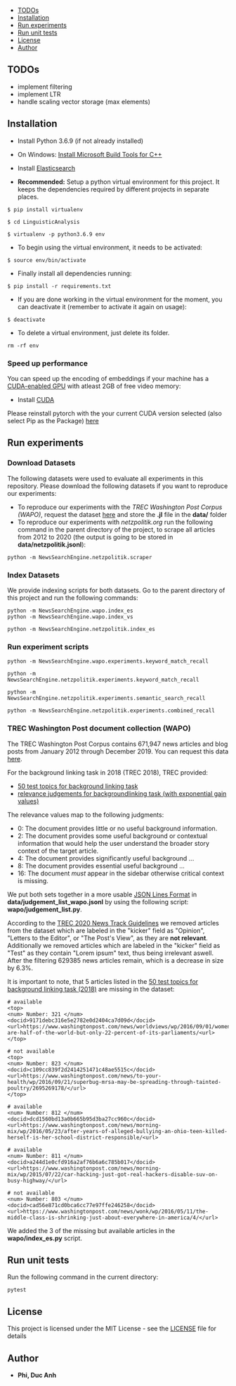 
- [TODOs](#todos)
- [Installation](#installation)
- [Run experiments](#getting-started)
- [Run unit tests](#run-unit-tests)
- [License](#license)
- [Author](#author)

## TODOs
- implement filtering
- implement LTR
- handle scaling vector storage (max elements)

## Installation
* Install Python 3.6.9 (if not already installed)

* On Windows: [Install Microsoft Build Tools for C++](https://visualstudio.microsoft.com/de/visual-cpp-build-tools/)

* Install [Elasticsearch](https://www.elastic.co/guide/en/elasticsearch/reference/current/install-elasticsearch.html)

* **Recommended:**
Setup a python virtual environment for this project. It keeps the dependencies required by different projects in separate places.

```
$ pip install virtualenv

$ cd LinguisticAnalysis

$ virtualenv -p python3.6.9 env
```
* To begin using the virtual environment, it needs to be activated:

```
$ source env/bin/activate
```

* Finally install all dependencies running:

```
$ pip install -r requirements.txt
```

* If you are done working in the virtual environment for the moment, you can deactivate it (remember to activate it again on usage):

```
$ deactivate
```

* To delete a virtual environment, just delete its folder.

```
rm -rf env
```

### Speed up performance

You can speed up the encoding of embeddings if your machine has a [CUDA-enabled GPU](https://developer.nvidia.com/cuda-gpus) with atleast 2GB of free video memory:
- Install [CUDA](https://developer.nvidia.com/cuda-downloads)

Please reinstall pytorch with the your current CUDA version selected (also select Pip as the Package) [here](https://pytorch.org/get-started/locally/)


## Run experiments




### Download Datasets

The following datasets were used to evaluate all experiments in this repository. Please download the following datasets if you want to reproduce our experiments:

- To reproduce our experiments with the *TREC Washington Post Corpus (WAPO)*, request the dataset [here](https://trec.nist.gov/data/wapost/) and store the **.jl** file in the **data/** folder
- To reproduce our experiments with *netzpolitik.org* run the following command in the parent directory of the project, to scrape all articles from 2012 to 2020 (the output is going to be stored in **data/netzpolitik.jsonl**):
```
python -m NewsSearchEngine.netzpolitik.scraper
```

### Index Datasets

We provide indexing scripts for both datasets. Go to the parent directory of this project and run the following commands:

```
python -m NewsSearchEngine.wapo.index_es
python -m NewsSearchEngine.wapo.index_vs
```


```
python -m NewsSearchEngine.netzpolitik.index_es
```

### Run experiment scripts

```
python -m NewsSearchEngine.wapo.experiments.keyword_match_recall
```

```
python -m NewsSearchEngine.netzpolitik.experiments.keyword_match_recall

python -m NewsSearchEngine.netzpolitik.experiments.semantic_search_recall

python -m NewsSearchEngine.netzpolitik.experiments.combined_recall
```

### TREC Washington Post document collection (WAPO)

The TREC Washington Post Corpus contains 671,947 news articles and blog posts from January 2012 through December 2019. You can request this data [here](https://trec.nist.gov/data/wapost/).

For the background linking task in 2018 (TREC 2018), TREC provided:

- [50 test topics for background linking task](https://trec.nist.gov/data/news/2018/newsir18-topics.txt)
- [relevance judgements for backgroundlinking task (with exponential gain values)](https://trec.nist.gov/data/news/2018/bqrels.exp-gains.txt)

The relevance values map to the following judgments:


- 0: The document provides little or no useful background information.
- 2: The document provides some useful background or contextual information that would help the user understand the broader story context of the target article.
- 4: The document provides significantly useful background ...
- 8: The document provides essential useful background ...
- 16: The document _must_ appear in the sidebar otherwise critical context is missing.

We put both sets together in a more usable [JSON Lines Format](https://jsonlines.org/) in **data/judgement_list_wapo.jsonl** by using the following script: **wapo/judgement_list.py**.

According to the [TREC 2020 News Track Guidelines](http://trec-news.org/guidelines-2020.pdf) we removed articles from the dataset which are labeled in the "kicker" field as "Opinion", "Letters to the Editor", or "The Post's View", as they are **not relevant**. Additionally we removed articles which are labeled in the "kicker" field as "Test" as they contain "Lorem ipsum" text, thus being irrelevant aswell.
After the filtering 629385 news articles remain, which is a decrease in size by 6.3%.

It is important to note, that 5 articles listed in the [50 test topics for background linking task (2018)](https://trec.nist.gov/data/news/2018/newsir18-topics.txt) are missing in the dataset:

```
# available
<top>
<num> Number: 321 </num>
<docid>9171debc316e5e2782e0d2404ca7d09d</docid>
<url>https://www.washingtonpost.com/news/worldviews/wp/2016/09/01/women-are-half-of-the-world-but-only-22-percent-of-its-parliaments/<url>
</top>

# not available
<top>
<num> Number: 823 </num>
<docid>c109cc839f2d2414251471c48ae5515c</docid>
<url>https://www.washingtonpost.com/news/to-your-health/wp/2016/09/21/superbug-mrsa-may-be-spreading-through-tainted-poultry/2695269178/</url>
</top>

# available
<num> Number: 812 </num>
<docid>dcd1560bd13a0b665b95d3ba27cc960c</docid>
<url>https://www.washingtonpost.com/news/morning-mix/wp/2016/05/23/after-years-of-alleged-bullying-an-ohio-teen-killed-herself-is-her-school-district-responsible/<url>

# available
<num> Number: 811 </num>
<docid>a244d1e0cfd916a2af76b6a6c785b017</docid>
<url>https://www.washingtonpost.com/news/morning-mix/wp/2015/07/22/car-hacking-just-got-real-hackers-disable-suv-on-busy-highway/</url>

# not available
<num> Number: 803 </num>
<docid>cad56e871cd0bca6cc77e97ffe246258</docid>
<url>https://www.washingtonpost.com/news/wonk/wp/2016/05/11/the-middle-class-is-shrinking-just-about-everywhere-in-america/4/</url>
```

We added the 3 of the missing but available articles in the **wapo/index_es.py** script.

## Run unit tests

Run the following command in the current directory:

```
pytest
```

## License

This project is licensed under the MIT License - see the [LICENSE](LICENSE) file for details

## Author

* **Phi, Duc Anh**